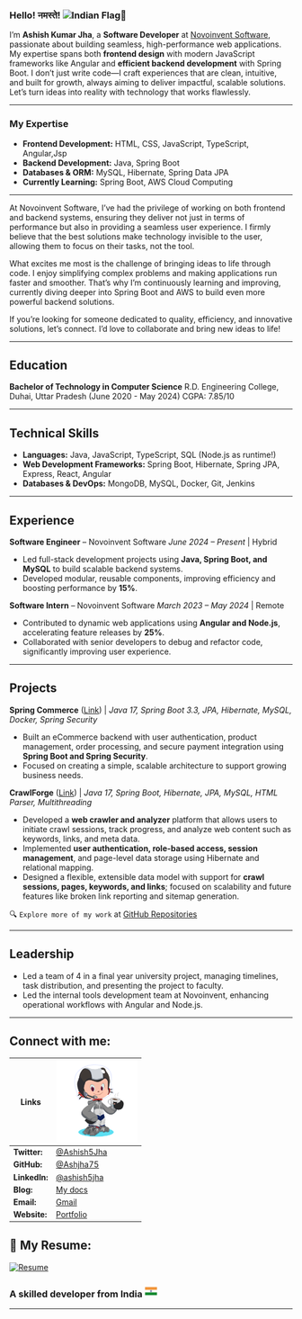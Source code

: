 ### Hello! नमस्ते! <img src="https://user-images.githubusercontent.com/74038190/214644152-52f47eb3-5e31-4f47-8758-05c9468d5596.gif" alt="Indian Flag" width="30" style="margin-bottom:-12px" />🙏

I’m **Ashish Kumar Jha**, a **Software Developer** at [Novoinvent Software](https://www.novoinvent.com/), passionate about building seamless, high-performance web applications. My expertise spans both **frontend design** with modern JavaScript frameworks like Angular and **efficient backend development** with Spring Boot. I don’t just write code—I craft experiences that are clean, intuitive, and built for growth, always aiming to deliver impactful, scalable solutions. Let’s turn ideas into reality with technology that works flawlessly.

---

### My Expertise

* **Frontend Development:** HTML, CSS, JavaScript, TypeScript, Angular,Jsp
* **Backend Development:** Java, Spring Boot
* **Databases & ORM:** MySQL, Hibernate, Spring Data JPA
* **Currently Learning:** Spring Boot, AWS Cloud Computing

---

At Novoinvent Software, I’ve had the privilege of working on both frontend and backend systems, ensuring they deliver not just in terms of performance but also in providing a seamless user experience. I firmly believe that the best solutions make technology invisible to the user, allowing them to focus on their tasks, not the tool.

What excites me most is the challenge of bringing ideas to life through code. I enjoy simplifying complex problems and making applications run faster and smoother. That’s why I’m continuously learning and improving, currently diving deeper into Spring Boot and AWS to build even more powerful backend solutions.

If you’re looking for someone dedicated to quality, efficiency, and innovative solutions, let’s connect. I’d love to collaborate and bring new ideas to life!

---

## Education

**Bachelor of Technology in Computer Science**
R.D. Engineering College, Duhai, Uttar Pradesh (June 2020 - May 2024)
CGPA: 7.85/10

---

## Technical Skills

* **Languages:** Java, JavaScript, TypeScript, SQL (Node.js as runtime!)
* **Web Development Frameworks:** Spring Boot, Hibernate, Spring JPA, Express, React, Angular
* **Databases & DevOps:** MongoDB, MySQL, Docker, Git, Jenkins

---

## Experience

**Software Engineer** – Novoinvent Software
*June 2024 – Present* | Hybrid

* Led full-stack development projects using **Java, Spring Boot, and MySQL** to build scalable backend systems.
* Developed modular, reusable components, improving efficiency and boosting performance by **15%**.

**Software Intern** – Novoinvent Software
*March 2023 – May 2024* | Remote

* Contributed to dynamic web applications using **Angular and Node.js**, accelerating feature releases by **25%**.
* Collaborated with senior developers to debug and refactor code, significantly improving user experience.

---

## Projects

**Spring Commerce** ([Link](https://github.com/Ashjha75/spring-commerce)) | *Java 17, Spring Boot 3.3, JPA, Hibernate, MySQL, Docker, Spring Security*

* Built an eCommerce backend with user authentication, product management, order processing, and secure payment integration using **Spring Boot and Spring Security**.
* Focused on creating a simple, scalable architecture to support growing business needs.

**CrawlForge** ([Link](https://github.com/Ashjha75/CrawlForge)) | *Java 17, Spring Boot, Hibernate, JPA, MySQL, HTML Parser, Multithreading*

* Developed a **web crawler and analyzer** platform that allows users to initiate crawl sessions, track progress, and analyze web content such as keywords, links, and meta data.
* Implemented **user authentication, role-based access, session management**, and page-level data storage using Hibernate and relational mapping.
* Designed a flexible, extensible data model with support for **crawl sessions, pages, keywords, and links**; focused on scalability and future features like broken link reporting and sitemap generation.


🔍 `Explore more of my work` at [GitHub Repositories](https://github.com/Ashjha75?tab=repositories)

---

## Leadership

* Led a team of 4 in a final year university project, managing timelines, task distribution, and presenting the project to faculty.
* Led the internal tools development team at Novoinvent, enhancing operational workflows with Angular and Node.js.

---

## Connect with me:

| **Links** | <img src="https://raw.githubusercontent.com/Ashjha75/Ashjha75/main/assets/octocat-.png" alt="MyOctate" width="145" /> |
|---|---|
| **Twitter:** | <a href="https://x.com/Ashish5Jha"> @Ashish5Jha</a> |
| **GitHub:** | <a href="https://github.com/Ashjha75"> @Ashjha75</a> |
| **LinkedIn:** | <a href="https://www.linkedin.com/in/ashish5jha"> @ashish5jha</a> |
| **Blog:** | <a href="https://ashjha75.github.io/MyDocs"> My docs</a> |
| **Email:** | <a href="mailto:network.ashishjha@gmail.com">Gmail</a> |
| **Website:** | <a href="https://ashjha75.github.io/portfolio-web/">Portfolio</a> |

## 📄 **My Resume:**

[![Resume](https://img.shields.io/badge/View-Resume-blue?style=for-the-badge&logo=readme)](https://ashjha75.github.io/portfolio-web/resume.pdf)

### A skilled developer from India <img src="https://raw.githubusercontent.com/Ashjha75/Ashjha75/main/assets/flag.png" alt="Indian Flag" width="22" />

---
